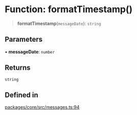 # Function: formatTimestamp()

> **formatTimestamp**(`messageDate`): `string`

## Parameters

• **messageDate**: `number`

## Returns

`string`

## Defined in

[packages/core/src/messages.ts:94](https://github.com/okcashpro/okai/blob/7fcf54e7fb2ba027d110afcc319c0b01b3f181dc/packages/core/src/messages.ts#L94)
